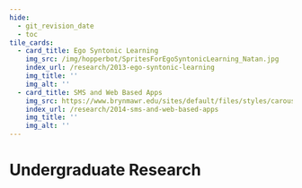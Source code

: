 ```yaml
---
hide:
  - git_revision_date
  - toc
tile_cards:
  - card_title: Ego Syntonic Learning
    img_src: /img/hopperbot/SpritesForEgoSyntonicLearning_Natan.jpg
    index_url: /research/2013-ego-syntonic-learning
    img_title: ''
    img_alt: ''
  - card_title: SMS and Web Based Apps
    img_src: https://www.brynmawr.edu/sites/default/files/styles/carousel_double_wide/public/field/slide-image/bus.jpg
    index_url: /research/2014-sms-and-web-based-apps
    img_title: ''
    img_alt: ''
---
```


# Undergraduate Research
